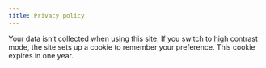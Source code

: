 ```yaml
---
title: Privacy policy
---
```


Your data isn’t collected when using this site. If you switch to high contrast mode, the site sets up a cookie to remember your preference. This cookie expires in one year.
